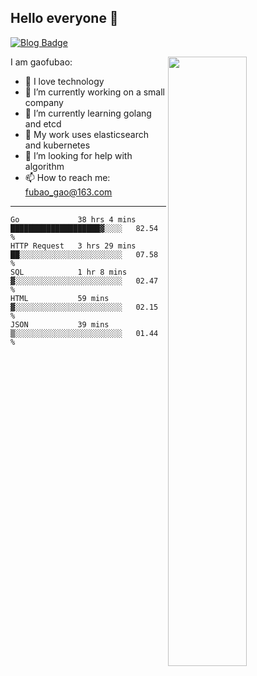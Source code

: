 ## Hello everyone 👋

[![Blog Badge](https://img.shields.io/badge/blog-60k+%20pageview-brightgreen)](https://www.jianshu.com/u/d777ec56a358)

<img align="right" width="50%" src="https://github-readme-stats.vercel.app/api?username=gaofubao&theme=onedark">

I am gaofubao:

- 🔭 I love technology
- 🌱 I’m currently working on a small company
- 👯 I’m currently learning golang and etcd
- 💬 My work uses elasticsearch and kubernetes
- 🤔 I’m looking for help with algorithm
- 📫 How to reach me: fubao_gao@163.com

---


<!--START_SECTION:waka-->
```text
Go             38 hrs 4 mins   ████████████████████▓░░░░   82.54 % 
HTTP Request   3 hrs 29 mins   ██░░░░░░░░░░░░░░░░░░░░░░░   07.58 % 
SQL            1 hr 8 mins     ▓░░░░░░░░░░░░░░░░░░░░░░░░   02.47 % 
HTML           59 mins         ▓░░░░░░░░░░░░░░░░░░░░░░░░   02.15 % 
JSON           39 mins         ▒░░░░░░░░░░░░░░░░░░░░░░░░   01.44 % 
```
<!--END_SECTION:waka-->
